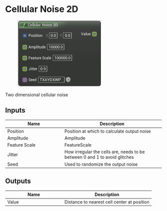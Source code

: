 # Cellular Noise 2D

<div align="left" data-full-width="false">

<figure><img src="cellular_noise_2d.png" alt=""><figcaption></figcaption></figure>

</div>

Two dimensional cellular noise

## Inputs

<table>
<thead><tr><th width="170">Name</th><th>Description</th></tr></thead>
<tbody>
<tr><td>Position</td><td>Position at which to calculate output noise</td></tr>
<tr><td>Amplitude</td><td>Amplitude</td></tr>
<tr><td>Feature Scale</td><td>FeatureScale</td></tr>
<tr><td>Jitter</td><td>How irregular the cells are, needs to be between 0 and 1 to avoid glitches</td></tr>
<tr><td>Seed</td><td>Used to randomize the output noise</td></tr>
</tbody>
</table>

## Outputs

<table>
<thead><tr><th width="170">Name</th><th>Description</th></tr></thead>
<tbody>
<tr><td>Value</td><td>Distance to nearest cell center at position</td></tr>
</tbody>
</table>